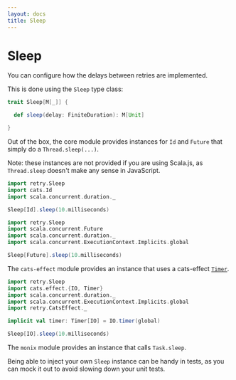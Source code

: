 ```yaml
---
layout: docs
title: Sleep
---
```


# Sleep

You can configure how the delays between retries are implemented.

This is done using the `Sleep` type class:

```scala
trait Sleep[M[_]] {

  def sleep(delay: FiniteDuration): M[Unit]

}
```

Out of the box, the core module provides instances for `Id` and `Future` that
simply do a `Thread.sleep(...)`.

Note: these instances are not provided if you are using Scala.js, as
`Thread.sleep` doesn't make any sense in JavaScript.

```scala mdoc:silent:reset-class
import retry.Sleep
import cats.Id
import scala.concurrent.duration._

Sleep[Id].sleep(10.milliseconds)
```

```scala mdoc:silent:reset-class
import retry.Sleep
import scala.concurrent.Future
import scala.concurrent.duration._
import scala.concurrent.ExecutionContext.Implicits.global

Sleep[Future].sleep(10.milliseconds)
```

The `cats-effect` module provides an instance that uses a cats-effect
[`Timer`](https://typelevel.org/cats-effect/datatypes/timer.html).

```scala mdoc:silent:reset-class
import retry.Sleep
import cats.effect.{IO, Timer}
import scala.concurrent.duration._
import scala.concurrent.ExecutionContext.Implicits.global
import retry.CatsEffect._

implicit val timer: Timer[IO] = IO.timer(global)

Sleep[IO].sleep(10.milliseconds)
```

The `monix` module provides an instance that calls `Task.sleep`.

Being able to inject your own `Sleep` instance can be handy in tests, as you
can mock it out to avoid slowing down your unit tests.
